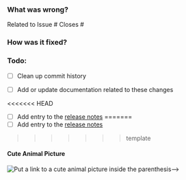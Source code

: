 ### What was wrong?

Related to Issue #
Closes #

### How was it fixed?

### Todo:
- [ ] Clean up commit history

- [ ] Add or update documentation related to these changes

<<<<<<< HEAD
- [ ] Add entry to the [release notes](https://github.com/ethereum/eth-utils/blob/master/newsfragments/README.md)
=======
- [ ] Add entry to the [release notes](https://github.com/ethereum/<REPO_NAME>/blob/main/newsfragments/README.md)
>>>>>>> template

#### Cute Animal Picture

![Put a link to a cute animal picture inside the parenthesis-->]()